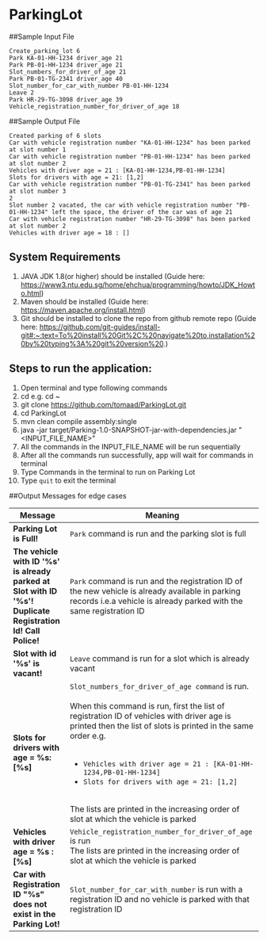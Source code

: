 # ParkingLot

##Sample Input File
```
Create_parking_lot 6
Park KA-01-HH-1234 driver_age 21
Park PB-01-HH-1234 driver_age 21
Slot_numbers_for_driver_of_age 21
Park PB-01-TG-2341 driver_age 40
Slot_number_for_car_with_number PB-01-HH-1234
Leave 2
Park HR-29-TG-3098 driver_age 39
Vehicle_registration_number_for_driver_of_age 18
```

##Sample Output File
```
Created parking of 6 slots
Car with vehicle registration number "KA-01-HH-1234" has been parked at slot number 1
Car with vehicle registration number "PB-01-HH-1234" has been parked at slot number 2
Vehicles with driver age = 21 : [KA-01-HH-1234,PB-01-HH-1234]
Slots for drivers with age = 21: [1,2]
Car with vehicle registration number "PB-01-TG-2341" has been parked at slot number 3
2
Slot number 2 vacated, the car with vehicle registration number "PB-01-HH-1234" left the space, the driver of the car was of age 21
Car with vehicle registration number "HR-29-TG-3098" has been parked at slot number 2
Vehicles with driver age = 18 : []
```


## System Requirements
1. JAVA JDK 1.8(or higher) should be installed (Guide here: https://www3.ntu.edu.sg/home/ehchua/programming/howto/JDK_Howto.html)
2. Maven should be installed (Guide here: https://maven.apache.org/install.html)
3. Git should be installed to clone the repo from github remote repo (Guide here: https://github.com/git-guides/install-git#:~:text=To%20install%20Git%2C%20navigate%20to,installation%20by%20typing%3A%20git%20version%20.)

## Steps to run the application:
1. Open terminal and type following commands
2. cd <directory path where git repo should be cloned> e.g. cd ~
3. git clone https://github.com/tomaad/ParkingLot.git
4. cd ParkingLot 
5. mvn clean compile assembly:single
6. java -jar target/Parking-1.0-SNAPSHOT-jar-with-dependencies.jar "<INPUT_FILE_NAME>"
7. All the commands in the INPUT_FILE_NAME will be run sequentially
8. After all the commands run successfully, app will wait for commands in terminal
9. Type Commands in the terminal to run on Parking Lot
10. Type ```quit``` to exit the terminal

##Output Messages for edge cases

Message | Meaning
------- | --------
**Parking Lot is Full!** | `Park` command is run and the parking slot is full
**The vehicle with ID '%s' is already parked at Slot with ID '%s'! Duplicate Registration Id! Call Police!** | `Park` command is run and the registration ID of the new vehicle is already available in parking records i.e.a vehicle is already parked with the same registration ID
**Slot with id '%s' is vacant!** | `Leave` command is run for a slot which is already vacant
**Slots for drivers with age = %s: [%s]** | `Slot_numbers_for_driver_of_age command` is run. <br><br>When this command is run, first the list of registration ID of vehicles with driver age is printed then the list of slots is printed in the same order e.g.<br><br> <ul> <li> ```Vehicles with driver age = 21 : [KA-01-HH-1234,PB-01-HH-1234]``` <li> ```Slots for drivers with age = 21: [1,2]``` </ul><br> The lists are printed in the increasing order of slot at which the vehicle is parked
**Vehicles with driver age = %s : [%s]** | `Vehicle_registration_number_for_driver_of_age` is run <br>The lists are printed in the increasing order of slot at which the vehicle is parked
**Car with Registration ID \"%s\" does not exist in the Parking Lot!** | `Slot_number_for_car_with_number` is run with a registration ID and no vehicle is parked with that registration ID



